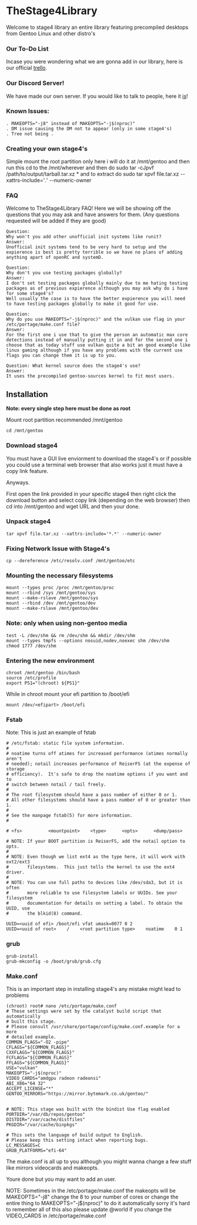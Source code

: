 # TheStage4Library
Welcome to stage4 library an entire library featuring precompiled desktops from Gentoo Linux and other distro's



### Our To-Do List
Incase you were wondering what we are gonna add in our library, here is our official [trello](https://trello.com/b/nh4u8iIM/thestage4library-todo).

### Our Discord Server!
We have made our own server. If you would like to talk to people, here it [is](https://discord.gg/wBty8aMjRZ)!

### Known Issues:
```
. MAKEOPTS="-j8" instead of MAKEOPTS="-j$(nproc)"
. DM issue causing the DM not to appear (only in some stage4's)
. Tree not being .
```
### Creating your own stage4's

Simple mount the root partition only here i will do it at /mnt/gentoo and then run this 
cd to the /mnt/wherever and then do sudo tar -cJpvf /path/to/output/tarball.tar.xz *
and to extract do
sudo tar xpvf file.tar.xz --xattrs-include='*.*' --numeric-owner 

### FAQ

Welcome to TheStage4Library FAQ! Here we will be showing off the questions that you may ask and have answers for them. (Any questions requested will be added if they are good)
```
Question:
Why won't you add other unofficial init systems like runit?
Answer:
Unofficial init systems tend to be very hard to setup and the expierence is best is pretty terrible so we have no plans of adding anything apart of openRC and systemD.

Question:
Why don't you use testing packages globally?
Answer:
I don't set testing packages globally mainly due to me hating testing packages as of previous expierence although you may ask why do i have for some stage4's?
Well usually the case is to have the better expierence you will need to have testing packages globally to make it good for use.

Question:
Why do you use MAKEOPTS="-j$(nproc)" and the vulkan use flag in your /etc/portage/make.conf file?
Answer:
For the first one i use that to give the person an automatic max core detections instead of manually putting it in and for the second one i choose that as today stuff use vulkan quite a bit an good example like linux gaming although if you have any problems with the current use flags you can change them it is up to you.

Question: What kernel source does the stage4's use?
Answer:
It uses the precompiled gentoo-sources kernel to fit most users.
```
## Installation

**Note: every single step here must be done as root**

Mount root partition recommended /mnt/gentoo
```
cd /mnt/gentoo
```
### Download stage4
You must have a GUI live enviorment to download the stage4's or if possible you could use a terminal web browser that also works just it must have a copy link feature.

Anyways.

First open the link provided in your specific stage4 then right click  the download button and select copy link (depending on the web browser) then cd into /mnt/gentoo and wget URL and then your done.

### Unpack stage4
```
tar xpvf file.tar.xz --xattrs-include='*.*' --numeric-owner 
```

### Fixing Network Issue with Stage4's
```
cp --dereference /etc/resolv.conf /mnt/gentoo/etc
```

### Mounting the necessary filesystems
```
mount --types proc /proc /mnt/gentoo/proc
mount --rbind /sys /mnt/gentoo/sys
mount --make-rslave /mnt/gentoo/sys
mount --rbind /dev /mnt/gentoo/dev
mount --make-rslave /mnt/gentoo/dev
```

### Note: only when using non-gentoo media
```
test -L /dev/shm && rm /dev/shm && mkdir /dev/shm
mount --types tmpfs --options nosuid,nodev,noexec shm /dev/shm
chmod 1777 /dev/shm
```

### Entering the new environment
```
chroot /mnt/gentoo /bin/bash
source /etc/profile
export PS1="(chroot) ${PS1}"
```

While in chroot mount your efi partition to /boot/efi
```
mount /dev/<efipart> /boot/efi
```

### Fstab
Note: This is just an example of fstab
```
# /etc/fstab: static file system information.
#
# noatime turns off atimes for increased performance (atimes normally aren't 
# needed); notail increases performance of ReiserFS (at the expense of storage 
# efficiency).  It's safe to drop the noatime options if you want and to 
# switch between notail / tail freely.
#
# The root filesystem should have a pass number of either 0 or 1.
# All other filesystems should have a pass number of 0 or greater than 1.
#
# See the manpage fstab(5) for more information.
#

# <fs>			<mountpoint>	<type>		<opts>		<dump/pass>

# NOTE: If your BOOT partition is ReiserFS, add the notail option to opts.
#
# NOTE: Even though we list ext4 as the type here, it will work with ext2/ext3
#       filesystems.  This just tells the kernel to use the ext4 driver.
#
# NOTE: You can use full paths to devices like /dev/sda3, but it is often
#       more reliable to use filesystem labels or UUIDs. See your filesystem
#       documentation for details on setting a label. To obtain the UUID, use
#       the blkid(8) command.

UUID=<uuid of efi> /boot/efi vfat umask=0077 0 2
UUID=<uuid of root>    /    <root partition type>    noatime    0 1
```

### grub
```
grub-install
grub-mkconfig -o /boot/grub/grub.cfg
```

### Make.conf
This is an important step in installing stage4's any mistake might lead to problems
```
(chroot) root# nano /etc/portage/make.conf
# These settings were set by the catalyst build script that automatically
# built this stage.
# Please consult /usr/share/portage/config/make.conf.example for a more
# detailed example.
COMMON_FLAGS="-O2 -pipe"
CFLAGS="${COMMON_FLAGS}"
CXXFLAGS="${COMMON_FLAGS}"
FCFLAGS="${COMMON_FLAGS}"
FFLAGS="${COMMON_FLAGS}"
USE="vulkan"
MAKEOPTS="-j$(nproc)"
VIDEO_CARDS="amdgpu radeon radeonsi"
ABI_X86="64 32"
ACCEPT_LICENSE="*"
GENTOO_MIRRORS="https://mirror.bytemark.co.uk/gentoo/"


# NOTE: This stage was built with the bindist Use flag enabled
PORTDIR="/var/db/repos/gentoo"
DISTDIR="/var/cache/distfiles"
PKGDIR="/var/cache/binpkgs"

# This sets the language of build output to English.
# Please keep this setting intact when reporting bugs.
LC_MESSAGES=C
GRUB_PLATFORMS="efi-64"
```
The make.conf is all up to you although you might wanna change a few stuff like mirrors videocards and makeopts.

Youre done but you may want to add an user.

NOTE:
Sometimes in the /etc/portage/make.conf the makeopts will be MAKEOPTS="-j8" change the 8 to your number of cores or change the entire thing to MAKEOPTS="-j$(nproc)" to do it automatically sorry it's hard to remember all of this also please update @world if you change the VIDEO_CARDS in /etc/portage/make.conf
